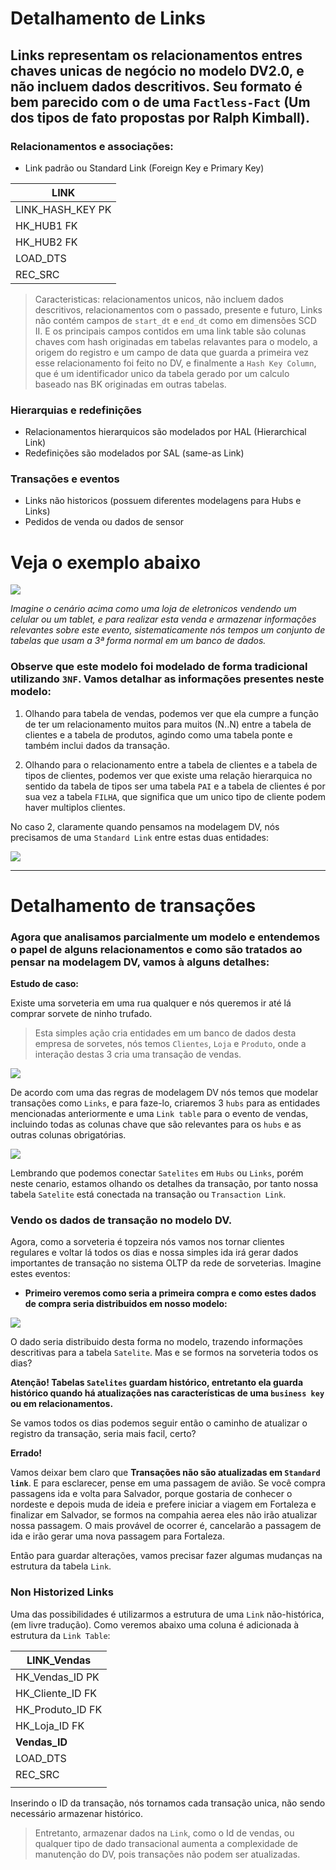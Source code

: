 ﻿# Detalhamento de Links

## Links representam os relacionamentos entres chaves unicas de negócio no modelo DV2.0, e não incluem dados descritivos. Seu formato é bem parecido com o de uma `Factless-Fact` (Um dos tipos de fato propostas por Ralph Kimball).

### Relacionamentos e associações:
- Link padrão ou Standard Link (Foreign Key e Primary Key)

| LINK              | 
|-------------------|
| LINK_HASH_KEY PK  | 
| HK_HUB1       FK  | 
| HK_HUB2       FK  | 
| LOAD_DTS          | 
| REC_SRC           |

> Caracteristicas: relacionamentos unicos, não incluem dados descritivos, relacionamentos com o passado, presente e futuro, Links não contém campos de `start_dt` e `end_dt` como em dimensões SCD II. E os principais campos contidos em uma link table são colunas chaves com hash originadas em tabelas relavantes para o modelo, a origem do registro e um campo de data que guarda a primeira vez esse relacionamento foi feito no DV, e finalmente a `Hash Key Column`, que é um identificador unico da tabela gerado por um calculo baseado nas BK originadas em outras tabelas.


### Hierarquias e redefinições
- Relacionamentos hierarquicos são modelados por HAL (Hierarchical Link)
- Redefinições são modelados por SAL (same-as Link)

### Transações e eventos
- Links não historicos (possuem diferentes modelagens para Hubs e Links)
- Pedidos de venda ou dados de sensor

# Veja o exemplo abaixo

![](../src/img/3NF_Sales.png)

_Imagine o cenário acima como uma loja de eletronicos vendendo um celular ou um tablet, e para realizar esta venda e armazenar informações relevantes sobre este evento, sistematicamente nós tempos um conjunto de tabelas que usam a 3ª forma normal em um banco de dados._

### __Observe que este modelo foi modelado de forma tradicional utilizando `3NF`. Vamos detalhar as informações presentes neste modelo:__

1. Olhando para tabela de vendas, podemos ver que ela cumpre a função de ter um relacionamento muitos para muitos (N..N) entre a tabela de clientes e a tabela de produtos, agindo como uma tabela ponte e também inclui dados da transação.

2. Olhando para o relacionamento entre a tabela de clientes e a tabela de tipos de clientes, podemos ver que existe uma relação hierarquica no sentido da tabela de tipos ser uma tabela `PAI` e a tabela de clientes é por sua vez a tabela `FILHA`, que significa que um unico tipo de cliente podem haver multiplos clientes. 

No caso 2, claramente quando pensamos na modelagem DV, nós precisamos de uma `Standard Link` entre estas duas entidades:

![](../src/img/hub_customer_link.png)

_____

# Detalhamento de transações
### __Agora que analisamos parcialmente um modelo e entendemos o papel de alguns relacionamentos e como são tratados ao pensar na modelagem DV, vamos à alguns detalhes:__

__Estudo de caso:__

Existe uma sorveteria em uma rua qualquer e nós queremos ir até lá comprar sorvete de ninho trufado. 
> Esta simples ação cria entidades em um banco de dados desta empresa de sorvetes, nós temos `Clientes`, `Loja` e `Produto`, onde a interação destas 3 cria uma transação de vendas.

![](../src/img/vendas-entidades.png)

De acordo com uma das regras de modelagem DV nós temos que modelar transações como ``Links``, e para faze-lo, criaremos 3 ``hubs`` para as entidades mencionadas anteriormente e uma `Link table` para o evento de vendas, incluindo todas as colunas chave que são relevantes para os ``hubs`` e as outras colunas obrigatórias.

![](../src/img/vendas_DV.png)

Lembrando que podemos conectar `Satelites` em `Hubs` ou `Links`, porém neste cenario, estamos olhando os detalhes da transação, por tanto nossa tabela `Satelite` está conectada na transação ou `Transaction Link`.

### Vendo os dados de transação no modelo DV.

Agora, como a sorveteria é topzeira nós vamos nos tornar clientes regulares e voltar lá todos os dias e nossa simples ida irá gerar dados importantes de transação no sistema OLTP da rede de sorveterias. Imagine estes eventos:

- __Primeiro veremos como seria a primeira compra e como estes dados de compra seria distribuidos em nosso modelo:__

![](../src/img/evento-1-compra-dv.png)

O dado seria distribuido desta forma no modelo, trazendo informações descritivas para a tabela `Satelite`. Mas e se formos na sorveteria todos os dias?

__Atenção! Tabelas `Satelites` guardam histórico, entretanto ela guarda histórico quando há atualizações nas características de uma `business key` ou em relacionamentos.__

Se vamos todos os dias podemos seguir então o caminho de atualizar o registro da transação, seria mais facil, certo?

__Errado!__

Vamos deixar bem claro que __Transações não são atualizadas em `Standard link`__. E para esclarecer, pense em uma passagem de avião. Se você compra passagens ida e volta para Salvador, porque gostaria de conhecer o nordeste e depois muda de ideia e prefere iniciar a viagem em Fortaleza e finalizar em Salvador, se formos na compahia aerea eles não irão atualizar nossa passagem. O mais provável de ocorrer é, cancelarão a passagem de ida e irão gerar uma nova passagem para Fortaleza.

Então para guardar alterações, vamos precisar fazer algumas mudanças na estrutura da tabela `Link`.

### Non Historized Links

Uma das possibilidades é utilizarmos a estrutura de uma `Link` não-histórica, (em livre tradução). Como veremos abaixo uma coluna é adicionada à estrutura da `Link Table`:

| LINK_Vendas       | 
|-------------------|
| HK_Vendas_ID PK   | 
| HK_Cliente_ID FK  | 
| HK_Produto_ID FK  | 
| HK_Loja_ID FK     | 
| __Vendas_ID__     |
| LOAD_DTS          | 
| REC_SRC           | 
|                   |

Inserindo o ID da transação, nós tornamos cada transação unica, não sendo necessário armazenar histórico.

>Entretanto, armazenar dados na `Link`, como o Id de vendas, ou qualquer tipo de dado transacional aumenta a complexidade de manutenção do DV, pois transações não podem ser atualizadas.

